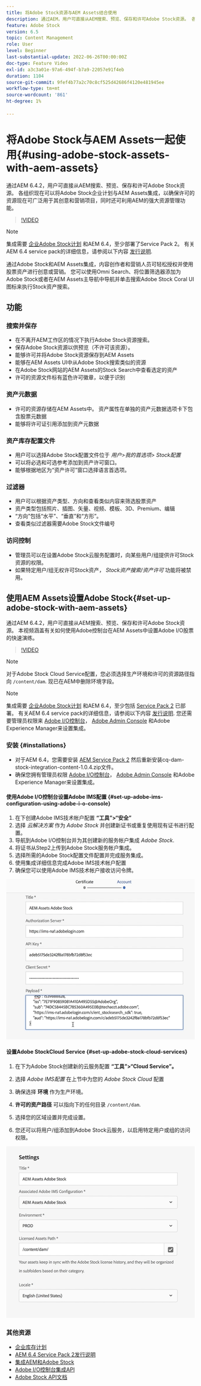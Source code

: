 ```yaml
---
title: 将Adobe Stock资源与AEM Assets结合使用
description: 通过AEM，用户可直接从AEM搜索、预览、保存和许可Adobe Stock资源。 各组织现在可以将Adobe Stock企业计划与AEM Assets集成，以确保许可的资源现在可广泛用于其创意和营销项目，同时还可利用AEM的强大资源管理功能。
feature: Adobe Stock
version: 6.5
topic: Content Management
role: User
level: Beginner
last-substantial-update: 2022-06-26T00:00:00Z
doc-type: Feature Video
exl-id: a3c3a01e-97a6-494f-b7a9-22057e91f4eb
duration: 1104
source-git-commit: 9fef4b77a2c70c8cf525d42686f4120e481945ee
workflow-type: tm+mt
source-wordcount: '861'
ht-degree: 1%

---
```


# 将Adobe Stock与AEM Assets一起使用{#using-adobe-stock-assets-with-aem-assets}

通过AEM 6.4.2，用户可直接从AEM搜索、预览、保存和许可Adobe Stock资源。 各组织现在可以将Adobe Stock企业计划与AEM Assets集成，以确保许可的资源现在可广泛用于其创意和营销项目，同时还可利用AEM的强大资源管理功能。

>[!VIDEO](https://video.tv.adobe.com/v/24678?quality=12&learn=on)

>[!NOTE]
>
>集成需要 [企业Adobe Stock计划](https://landing.adobe.com/en/na/products/creative-cloud/ctir-4625-stock-for-enterprise/index.html) 和AEM 6.4，至少部署了Service Pack 2。 有关AEM 6.4 service pack的详细信息，请参阅以下内容 [发行说明](https://helpx.adobe.com/cn/experience-manager/6-4/release-notes/sp-release-notes.html).

通过Adobe Stock和AEM Assets集成，内容创作者和营销人员可轻松授权并使用股票资产进行创意或营销。 您可以使用Omni Search、将位置筛选器添加为Adobe Stock或者在AEM Assets主导航中导航并单击搜索Adobe Stock Coral UI图标来执行Stock资产搜索。

## 功能

### 搜索并保存

* 在不离开AEM工作区的情况下执行Adobe Stock资源搜索。
* 保存Adobe Stock资源以供预览（不许可该资源）。
* 能够许可并将Adobe Stock资源保存到AEM Assets
* 能够在AEM Assets UI中从Adobe Stock搜索类似的资源
* 在Adobe Stock网站的AEM Assets的Stock Search中查看选定的资产
* 许可的资源文件标有蓝色许可徽章，以便于识别

### 资产元数据

* 许可的资源存储在AEM Assets中。 资产属性在单独的资产元数据选项卡下包含股票元数据
* 能够将许可证引用添加到资产元数据

### 资产库存配置文件

* 用户可以选择Adobe Stock配置文件位于 *用户>我的首选项> Stock配置*
* 可以将必选和可选参考添加到资产许可窗口。
* 能够根据地区为“资产许可”窗口选择语言首选项。

### 过滤器

* 用户可以根据资产类型、方向和查看类似内容来筛选股票资产
* 资产类型包括照片、插图、矢量、视频、模板、3D、Premium、编辑
* “方向”包括“水平”、“垂直”和“方形”。
* 查看类似过滤器需要Adobe Stock文件编号

### 访问控制

* 管理员可以在设置Adobe Stock云服务配置时，向某些用户/组提供许可Stock资源的权限。
* 如果特定用户/组无权许可Stock资产， *Stock资产搜索/资产许可* 功能将被禁用。

## 使用AEM Assets设置Adobe Stock{#set-up-adobe-stock-with-aem-assets}

通过AEM 6.4.2，用户可直接从AEM搜索、预览、保存和许可Adobe Stock资源。 本视频涵盖有关如何使用Adobe控制台在AEM Assets中设置Adobe I/O股票的快速演练。

>[!VIDEO](https://video.tv.adobe.com/v/25043?quality=12&learn=on)

>[!NOTE]
>
>对于Adobe Stock Cloud Service配置，您必须选择生产环境和许可的资源路径指向 `/content/dam`. 现已在AEM中删除环境字段。

>[!NOTE]
>
>集成需要 [企业Adobe Stock计划](https://landing.adobe.com/en/na/products/creative-cloud/ctir-4625-stock-for-enterprise/index.html) 和AEM 6.4，至少包括 [Service Pack 2](https://experience.adobe.com/#/downloads/content/software-distribution/en/aem.html?fulltext=AEM*+6*+4*+Service*+Pack*&amp;2_group.propertyvalues.property=.%2Fjcr%3Acontent%2Fmetadata%2Fdc%3Aversion&amp;2_group.propertyvalues.operation=equals&amp;2_group.propertyvalues.0_values=target-version%3Aaem%2F6-4&amp;3_group.propertyvalues.property=。%2Fjcr%3Acontent%2Fmetadata%2Fdc%3AsoftwareType&amp;3_group.propertyvalues.operation=equals&amp;3_group.propertyvalues.0_values=software-type%3Aservice-and-cumulative-fix&amp;orderby=%40jcr%3Acontent%2Fmetadata%2Fdc%3Atitle&amp;orderby.sort=asc&amp;layout=list&amp;p.offset=0&amp;p.limit=24) 已部署。 有关AEM 6.4 service pack的详细信息，请参阅以下内容 [发行说明](https://helpx.adobe.com/cn/experience-manager/6-4/release-notes/sp-release-notes.html). 您还需要管理员权限来 [Adobe I/O控制台](https://console.adobe.io/)， [Adobe Admin Console](https://adminconsole.adobe.com/) 和Adobe Experience Manager来设置集成。

### 安装 {#installations}

* 对于AEM 6.4，您需要安装 [AEM Service Pack 2](https://experience.adobe.com/#/downloads/content/software-distribution/en/aem.html?fulltext=AEM*+6*+4*+Service*+Pack*&amp;2_group.propertyvalues.property=.%2Fjcr%3Acontent%2Fmetadata%2Fdc%3Aversion&amp;2_group.propertyvalues.operation=equals&amp;2_group.propertyvalues.0_values=target-version%3Aaem%2F6-4&amp;3_group.propertyvalues.property=。%2Fjcr%3Acontent%2Fmetadata%2Fdc%3AsoftwareType&amp;3_group.propertyvalues.operation=equals&amp;3_group.propertyvalues.0_values=software-type%3Aservice-and-cumulative-fix&amp;orderby=%40jcr%3Acontent%2Fmetadata%2Fdc%3Atitle&amp;orderby.sort=asc&amp;layout=list&amp;p.offset=0&amp;p.limit=24) 然后重新安装cq-dam-stock-integration-content-1.0.4.zip文件。
* 确保您拥有管理员权限 [Adobe I/O控制台](https://console.adobe.io/)， [Adobe Admin Console](https://adminconsole.adobe.com/) 和Adobe Experience Manager来设置集成。

#### 使用Adobe I/O控制台设置Adobe IMS配置 {#set-up-adobe-ims-configuration-using-adobe-i-o-console}

1. 在下创建Adobe IMS技术帐户配置 **“工具”>“安全”**
2. 选择 *云解决方案* 作为 *Adobe Stock* 并创建新证书或重复使用现有证书进行配置。
3. 导航到Adobe I/O控制台并为其创建新的服务帐户集成 *Adobe Stock*.
4. 将证书从Step2上传到Adobe Stock服务帐户集成。
5. 选择所需的Adobe Stock配置文件配置并完成服务集成。
6. 使用集成详细信息完成Adobe IMS技术帐户配置
7. 确保您可以使用Adobe IMS技术帐户接收访问令牌。

![Adobe IMS技术帐户](assets/screen_shot_2018-10-22at12219pm.png)

#### 设置Adobe StockCloud Service {#set-up-adobe-stock-cloud-services}

1. 在下为Adobe Stock创建新的云服务配置 **“工具”>“Cloud Service”。**
2. 选择 *Adobe IMS配置* 在上节中为您的 *Adobe Stock Cloud* 配置

3. 确保选择 **环境** 作为生产环境。
4. **许可的资产路径** 可以指向下的任何目录 `/content/dam`.
5. 选择您的区域设置并完成设置。
6. 您还可以将用户/组添加到Adobe Stock云服务，以启用特定用户或组的访问权限。

![Adobe资源Stock配置](assets/screen_shot_2018-10-22at12425pm.png)

### 其他资源

* [企业库存计划](https://landing.adobe.com/en/na/products/creative-cloud/ctir-4625-stock-for-enterprise/index.html)
* [AEM 6.4 Service Pack 2发行说明](https://experienceleague.adobe.com/docs/experience-manager-65/release-notes/release-notes.html)
* [集成AEM和Adobe Stock](https://experienceleague.adobe.com/docs/experience-manager-65/assets/using/aem-assets-adobe-stock.html)
* [Adobe I/O控制台集成API](https://www.adobe.io/apis/cloudplatform/console/authentication/gettingstarted.html)
* [Adobe Stock API文档](https://www.adobe.io/apis/creativecloud/stock/docs.html)
